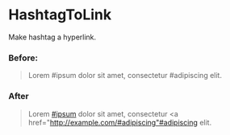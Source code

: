 # HashtagToLink
Make hashtag a hyperlink.


### Before:

>  Lorem #ipsum dolor sit amet, consectetur #adipiscing elit.

### After

> Lorem <a href="http://example.com/#ipsum">#ipsum</a> dolor sit amet, consectetur <a href="http://example.com/#adipiscing"#adipiscing</a> elit.